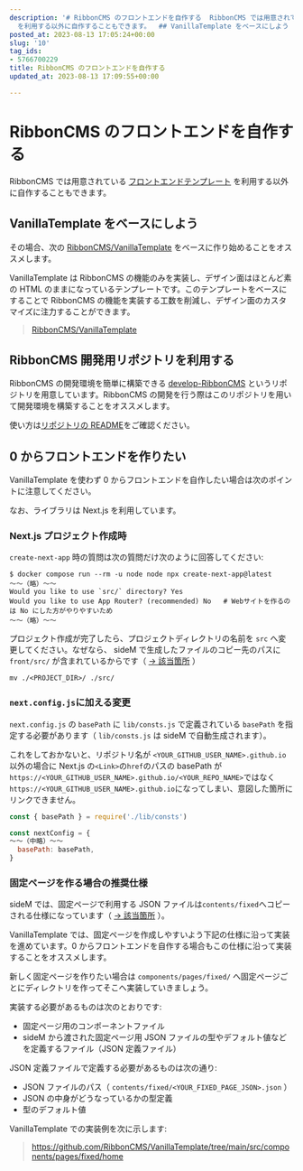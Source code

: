 ```yaml
---
description: '# RibbonCMS のフロントエンドを自作する  RibbonCMS では用意されている [フロントエンドテンプレート](https://ribboncms.github.io/articles/7)
  を利用する以外に自作することもできます。  ## VanillaTemplate をベースにしよう  その場合、次の [RibbonCMS/VanillaTemplate](https://gi...'
posted_at: 2023-08-13 17:05:24+00:00
slug: '10'
tag_ids:
- 5766700229
title: RibbonCMS のフロントエンドを自作する
updated_at: 2023-08-13 17:09:55+00:00

---
```

# RibbonCMS のフロントエンドを自作する

RibbonCMS では用意されている [フロントエンドテンプレート](https://ribboncms.github.io/articles/7) を利用する以外に自作することもできます。

## VanillaTemplate をベースにしよう

その場合、次の [RibbonCMS/VanillaTemplate](https://github.com/RibbonCMS/VanillaTemplate) をベースに作り始めることをオススメします。

VanillaTemplate は RibbonCMS の機能のみを実装し、デザイン面はほとんど素の HTML のままになっているテンプレートです。このテンプレートをベースにすることで RibbonCMS の機能を実装する工数を削減し、デザイン面のカスタマイズに注力することができます。

> [RibbonCMS/VanillaTemplate](https://github.com/RibbonCMS/VanillaTemplate)

## RibbonCMS 開発用リポジトリを利用する

RibbonCMS の開発環境を簡単に構築できる [develop-RibbonCMS](https://github.com/RibbonCMS/develop-RibbonCMS) というリポジトリを用意しています。RibbonCMS の開発を行う際はこのリポジトリを用いて開発環境を構築することをオススメします。

使い方は[リポジトリの README](https://github.com/RibbonCMS/develop-RibbonCMS#readme)をご確認ください。

## 0 からフロントエンドを作りたい

VanillaTemplate を使わず 0 からフロントエンドを自作したい場合は次のポイントに注意してください。

なお、ライブラリは Next.js を利用しています。

### Next.js プロジェクト作成時

`create-next-app` 時の質問は次の質問だけ次のように回答してください:

```
$ docker compose run --rm -u node node npx create-next-app@latest
～～（略）～～
Would you like to use `src/` directory? Yes
Would you like to use App Router? (recommended) No   # Webサイトを作るのは No にした方がやりやすいため
～～（略）～～
```

プロジェクト作成が完了したら、プロジェクトディレクトリの名前を `src` へ変更してください。なぜなら、 sideM で生成したファイルのコピー先のパスに `front/src/` が含まれているからです（ [→ 該当箇所](https://github.com/RibbonCMS/RibbonCMS_sideM/blob/main/models/consts.py#L89) ）

```
mv ./<PROJECT_DIR>/ ./src/
```

### `next.config.js`に加える変更

`next.config.js` の `basePath` に `lib/consts.js` で定義されている `basePath` を指定する必要があります（ `lib/consts.js` は sideM で自動生成されます）。

これをしておかないと、リポジトリ名が `<YOUR_GITHUB_USER_NAME>.github.io` 以外の場合に Next.js の`<Link>`の`href`のパスの basePath が`https://<YOUR_GITHUB_USER_NAME>.github.io/<YOUR_REPO_NAME>`ではなく`https://<YOUR_GITHUB_USER_NAME>.github.io`になってしまい、意図した箇所にリンクできません。

```js
const { basePath } = require('./lib/consts')

const nextConfig = {
～～（中略）～～
  basePath: basePath,
}
```

### 固定ページを作る場合の推奨仕様

sideM では、固定ページで利用する JSON ファイルは`contents/fixed`へコピーされる仕様になっています（ [→ 該当箇所](https://github.com/RibbonCMS/RibbonCMS_sideM/blob/main/models/consts.py#L96) ）。

VanillaTemplate では、固定ページを作成しやすいよう下記の仕様に沿って実装を進めています。0 からフロントエンドを自作する場合もこの仕様に沿って実装することをオススメします。

新しく固定ページを作りたい場合は `components/pages/fixed/` へ固定ページごとにディレクトリを作ってそこへ実装していきましょう。

実装する必要があるものは次のとおりです:

- 固定ページ用のコンポーネントファイル
- sideM から渡された固定ページ用 JSON ファイルの型やデフォルト値などを定義するファイル（JSON 定義ファイル）

JSON 定義ファイルで定義する必要があるものは次の通り:

- JSON ファイルのパス（ `contents/fixed/<YOUR_FIXED_PAGE_JSON>.json` ）
- JSON の中身がどうなっているかの型定義
- 型のデフォルト値

VanillaTemplate での実装例を次に示します:

> https://github.com/RibbonCMS/VanillaTemplate/tree/main/src/components/pages/fixed/home


